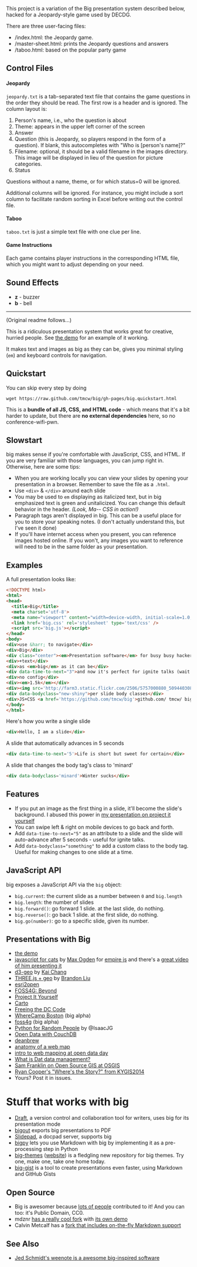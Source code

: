 
This project is a variation of the Big presentation system described below,
hacked for a Jeopardy-style game used by DECDG.

There are three user-facing files:

* /index.html: the Jeopardy game.
* /master-sheet.html: prints the Jeopardy questions and answers
* /taboo.html: based on the popular party game

## Control Files ##

#### Jeopardy ####

`jeopardy.txt` is a tab-separated text file that contains the game questions
in the order they should be read. The first row is a header and is ignored. The
column layout is:

1. Person's name, i.e., who the question is about
2. Theme: appears in the upper left corner of the screen
3. Answer
4. Question (this is Jeopardy, so players respond in the form of a question). If blank,
   this autocompletes with "Who is [person's name]?"
5. Filename: optional, it should be a valid filename in the images directory. This image
   will be displayed in lieu of the question for picture categories.
6. Status

Questions without a name, theme, or for which status=0 will be ignored.

Additional columns will be ignored. For instance, you might include a sort column to facilitate
random sorting in Excel before writing out the control file.

#### Taboo ####

`taboo.txt` is just a simple text file with one clue per line.

#### Game Instructions ####

Each game contains player instructions in the corresponding HTML file, which you might want to
adjust depending on your need.

## Sound Effects ##

* **z** - buzzer
* **b** - bell


-----

(Original readme follows...)

This is a ridiculous presentation system that works great for
creative, hurried people. See [the demo](http://macwright.org/big/demo.html)
for an example of it working.

It makes text and images as big as they can be, gives you minimal
styling (`em`) and keyboard controls for navigation.

## Quickstart

You can skip every step by doing

    wget https://raw.github.com/tmcw/big/gh-pages/big.quickstart.html

This is a **bundle of all JS, CSS, and HTML code** - which means that it's
a bit harder to update, but there are **no external dependencies** here,
so no conference-wifi-pwn.

## Slowstart

big makes sense if you're comfortable with JavaScript, CSS, and HTML.
If you are very familiar with those languages, you can jump right in.
Otherwise, here are some tips:

* When you are working locally you can view your slides by opening your
  presentation in a browser. Remember to save the file as a `.html`.
* Use `<div>` & `</div>` around each slide
* You may be used to `em` displaying as italicized text, but in big emphasized
  text is green and unitalicized. You can change this default behavior in the header. <em>(Look, Ma-- CSS in action!)</em>
* Paragraph tags aren't displayed in big. This can be a useful place for you
  to store your speaking notes. (I don't actually understand this, but I've seen it done)
* If you'll have internet access when you present, you can reference images
  hosted online. If you won't, any images you want to reference will need to
  be in the same folder as your presentation.

## Examples

A full presentation looks like:

```html
<!DOCTYPE html>
<html>
<head>
  <title>Big</title>
  <meta charset='utf-8'>
  <meta name="viewport" content="width=device-width, initial-scale=1.0, maximum-scale=1.0, user-scalable=0" />
  <link href='big.css' rel='stylesheet' type='text/css' />
  <script src='big.js'></script>
</head>
<body>
<div>use &harr; to navigate</div>
<div>Big</div>
<div class="center"><em>Presentation software</em> for busy busy hackers</div>
<div>+text</div>
<div>as <em>big</em> as it can be</div>
<div data-time-to-next="3">and now it's perfect for ignite talks (wait 3 seconds)</div>
<div>no config</div>
<div><em>1.5k</em></div>
<div><img src='http://farm3.static.flickr.com/2506/5757000880_509440308e_z.jpg' /> images too</div>
<div data-bodyclass="new-shiny">per slide body classes</div>
<div>JS+CSS <a href='https://github.com/tmcw/big'>github.com/ tmcw/ big</a></div>
</body>
</html>
```

Here's how you write a single slide

```html
<div>Hello, I am a slide</div>
```

A slide that automatically advances in 5 seconds

```html
<div data-time-to-next='5'>Life is short but sweet for certain</div>
```

A slide that changes the body tag's class to 'minard'

```html
<div data-bodyclass='minard'>Winter sucks</div>
```

## Features

* If you put an image as the first thing in a slide, it'll become the slide's background. I abused this power in
  [my presentation on project it yourself](http://macwright.org/presentations/projections/#0)
* You can swipe left & right on mobile devices to go back and forth.
* Add `data-time-to-next="5"` as an attribute to a slide and the slide will auto-advance after 5 seconds - useful for ignite talks.
* Add `data-bodyclass="something"` to add a custom class to the body tag. Useful for making changes to one slide at a time.

## JavaScript API

big exposes a JavaScript API via the `big` object:

* `big.current`: the current slide as a number between `0` and `big.length`
* `big.length`: the number of slides
* `big.forward()`: go forward 1 slide. at the last slide, do nothing.
* `big.reverse()`: go back 1 slide. at the first slide, do nothing.
* `big.go(number)`: go to a specific slide, given its number.

## Presentations with Big

* [the demo](http://macwright.org/big/demo.html)
* [javascript for cats](http://maxogden.github.com/slides/empirejs/index.html#0) by [Max Ogden](http://maxogden.com/) for [empire js](http://empirejs.org/) and there's a
  [great video of him presenting it](http://www.youtube.com/watch?v=GeCWaTML3D0)
* [d3-geo](http://exposedata.com/talk/d3-geo/#0) by [Kai Chang](https://twitter.com/syntagmatic)
* [THREE.js + geo](http://bdon.org/talk-2013-1-29.html#0) by [Brandon Liu](http://bdon.org/)
* [esri2open](http://calvinmetcalf.github.io/esri2open/#0)
* [FOSS4G: Beyond](http://macwright.org/presentations/beyond/)
* [Project It Yourself](http://macwright.org/presentations/projections/#0)
* [Carto](http://macwright.org/presentations/carto/)
* [Freeing the DC Code](http://macwright.org/presentations/dccode/)
* [WhereCamp Boston](http://macwright.org/presentations/wherecampboston/) (big alpha)
* [foss4g](http://macwright.org/presentations/foss4g/1.html) (big alpha)
* [Python for Random People](http://isaacjg.github.io/intro_to_python/python_presentation/python_presentation.html#0) by @IsaacJG
* [Open Data with CouchDB](http://pres.macode.org)
* [deanbrew](http://dbsgeo.com/deanbrew/#0)
* [anatomy of a web map](http://maptime.github.io/anatomy-of-a-web-map/)
* [intro to web mapping at open data day](http://copystar.github.io/intro-web-mapping-odd14/)
* [What is Dat data management?](https://maxogden.github.io/slides/okcon/index.html#0)
* [Sam Franklin on Open Source GIS at OSGIS](http://samfranklin.github.io/osgis2014/)
* [Ryan Cooper's  "Where's the Story?" from KYGIS2014](http://ryan-m-cooper.com/kygis2014/)
* Yours? Post it in issues.

# Stuff that works with big

* [Draft](https://draftin.com/), a version control and collaboration tool for writers, uses big for its presentation mode
* [bigout](https://github.com/abenrob/bigout) exports big presentations to PDF
* [Slidepad](http://slidepad.herokuapp.com/), a docpad server, supports big
* [bigpy](https://github.com/harperreed/bigpy) lets you use Markdown with big by implementing it as a pre-processing step in Python
* [big-themes](https://github.com/tmcw/big-themes) ([website](http://macwright.org/big-themes/#0))
is a fledgling new repository for big themes. Try one, make one, take one home
today.
* [big-gist](http://big.artemis.cat/) is a tool to create presentations even faster, using Markdown and GitHub Gists

## Open Source

* Big is awesomer because [lots of people](https://github.com/tmcw/big/graphs/contributors)
  contributed to it! And you can too: it's Public Domain, CC0.
* mdznr [has a really cool fork](https://github.com/mdznr/big)
  with [its own demo](http://mdznr.github.com/big/#0)
* Calvin Metcalf has a [fork that includes on-the-fly Markdown support](https://github.com/calvinmetcalf/medium)

## See Also

* [Jed Schmidt's weenote is a awesome big-inspired software](https://github.com/jed/weenote)
